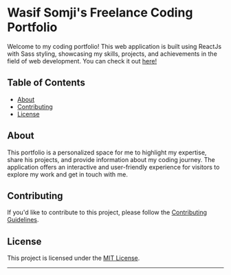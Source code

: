 # Wasif Somji's Freelance Coding Portfolio

Welcome to my coding portfolio! This web application is built using ReactJs with Sass styling, showcasing my skills, projects, and achievements in the field of web development. You can check it out [here!](https://wasifs-portfolio.netlify.app/)





## Table of Contents

- [About](#about)
- [Contributing](#contributing)
- [License](#license)

## About

This portfolio is a personalized space for me to highlight my expertise, share his projects, and provide information about my coding journey. The application offers an interactive and user-friendly experience for visitors to explore my work and get in touch with me.


## Contributing

If you'd like to contribute to this project, please follow the [Contributing Guidelines](CONTRIBUTING.md).

## License

This project is licensed under the [MIT License](LICENSE).

---
